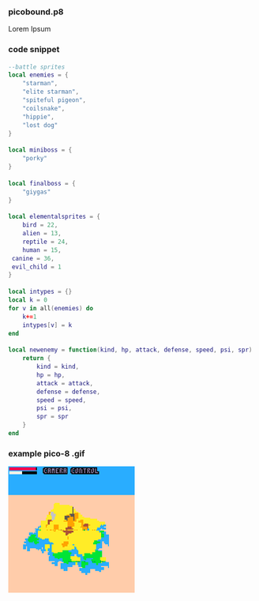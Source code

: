 ### picobound.p8

Lorem Ipsum

### code snippet
```lua
--battle sprites
local enemies = {
	"starman",
	"elite starman",
	"spiteful pigeon",
	"coilsnake",
	"hippie",
	"lost dog"
}

local miniboss = {
	"porky"
}

local finalboss = {
	"giygas"
}

local elementalsprites = {
	bird = 22,
	alien = 13,
	reptile = 24,
	human = 15,
 canine = 36,
 evil_child = 1
}

local intypes = {}
local k = 0
for v in all(enemies) do
	k+=1
	intypes[v] = k
end

local newenemy = function(kind, hp, attack, defense, speed, psi, spr)
	return {
		kind = kind,
		hp = hp,
		attack = attack,
		defense = defense,
		speed = speed,
		psi = psi,
		spr = spr
	}
end

```
### example pico-8 .gif

![Image](https://github.com/galopeian1/picobound/blob/master/PICO-8_1.gif?raw=true)



